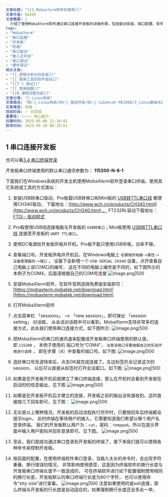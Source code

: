 ```yaml
---
文章标题: "[[1_Mobaxterm软件的使用]]" 
文章作者: Dakkk
文章概要: |
  介绍了使用MobaXterm软件通过串口连接开发板的详细步骤，包括驱动安装、端口配置、软件设置和终端登录等操作流程。
tags:
- "MobaXterm"
- "串口连接"
- "开发板"
- "终端"
- "串口驱动"
- "嵌入式开发"
- "串口调试"
- "硬件调试"
相关文章:
- "[[_逻辑分析仪的安装]]"
- "[[_使用工具的软件驱动]]"
- "[[7-1_调试]]"
- "[[_常用函数]]"
- "[[0_课程完整内容]]"
文章分类: "🐧 Linux系统"
文章路径: "06-🐧 Linux系统/04-🔌 驱动开发/02-💾 Lubancat-RK3568/3_Linux基础与应用开发实战/4_补充部分/1_Mobaxterm软件的使用.md"
文章难度: 初级 💧
目前阶段: ✅ 已完成
重要性: ⭐⭐⭐⭐ 核心能力
创建时间: 2025-05-06 22:10:42
修改时间: 2025-05-28 00:19:51
---
```


## 1 串口连接开发板

也可以看[3.4 串口终端登录](../../1_快速使用手册/1_快速开始.md#3.4%20串口终端登录)

开发板串口终端使用的默认串口通讯参数为： **115200-N-8-1** 

下面我们在Windows系统的开发主机使用MobaXterm软件登录串口终端，使用其它系统或工具的方式类似：
1. 安装USB转串口驱动，Pro板载USB转串口和Mini板的 [USB转TTL串口线](https://detail.tmall.com/item.htm?spm=a1z10.5-b.w4011-22026361158.32.4b7c7e18f4CE7E&id=600554874281&rn=c55898db719eb30c307b1d2cc23d79b8&abbucket=18) 都使用CH340驱动， 下载地址：[http://www.wch.cn/products/CH340.html](http://www.wch.cn/products/CH340.html) 。
   FT232RL驱动下载地址：[FTDI - 驱动程式](https://www.ftdichip.cn/FTDrivers.htm)
    
2. Pro板使用USB线连接电脑与开发板的 `USB转串口`；Mini板使用 [USB转TTL串口线](https://detail.tmall.com/item.htm?spm=a1z10.5-b.w4011-22026361158.32.4b7c7e18f4CE7E&id=600554874281&rn=c55898db719eb30c307b1d2cc23d79b8&abbucket=18) 连接至开发板的 `UART TTL接口`。
    
3. 使用DC电源给开发板供电并开机。Pro板不能只使用USB供电，功率不够。
    
4. 查看端口号。开发板供电并开机后，在Windows电脑上 `右键我的电脑->属性->设备管理器的->端口` ， 设备下会新增一个 `USB-SERIAL CH340` 设备，点开查看自己电脑上该COM口的编号， 这在不同的电脑上编号是不同的，如下图所示的本例子为COM4，后面请根据自己的COM号连接
   ![image.png|500](https://my-obsidian-image.oss-cn-guangzhou.aliyuncs.com/2025/05/d8378661908c5ef05a72ce2eda967b82.png)
5. 安装MobaXterm软件，在软件官网选择免费版安装即可：[https://mobaxterm.mobatek.net/download.html](https://mobaxterm.mobatek.net/download.html)
6. 打开MobaXterm软件
7. 点击菜单栏 「sessions」 –> 「new session」，即可弹出 「session setting」 对话框。 从会话对话框中可以看到，MobaXterm支持非常多的连接方式，此处我们使用串口连接方式，如下图所示:
   ![image.png|500](https://my-obsidian-image.oss-cn-guangzhou.aliyuncs.com/2025/05/821ed216e6dbb538d255ad1d0021ccad.png)
8. 把MobaXterm的串口的通讯速率配置成开发板串口终端使用的默认值，即 `115200` ， 本例子使用的 端口号为“COM4”， `注意该端口号要根据自己的实验环境进行选择` ， 即在步骤（4）中查看的端口号。如下图:
   ![image.png|500](https://my-obsidian-image.oss-cn-guangzhou.aliyuncs.com/2025/05/4e26bbfd11d2f128910fe8984a36b0d7.png)
9. 选好串口号及波特率后，点击OK就完成连接了。左边标签栏会记录这次的session， 以后可以直接从标签栏打开会话窗口。如下图:
   ![image.png|500](https://my-obsidian-image.oss-cn-guangzhou.aliyuncs.com/2025/05/0030cb96fbd08111bb4207b367f69257.png)
10. 如果是在开发板开机前就建立了串口终端连接，那么在开机时会看到开发板在启动时的信息输出，见下图
    ![image.png|500](https://my-obsidian-image.oss-cn-guangzhou.aliyuncs.com/2025/05/049c63eec238bbb43d8b778714bf38ac.png)
11. 如果是在开发板开机后才建立的连接，开发板之前的输出没有接收到，这时直接按几下回车即可，见下图：
    ![image.png|500](https://my-obsidian-image.oss-cn-guangzhou.aliyuncs.com/2025/05/2588aaca9608880f6662149f390e912f.png)
12. 无论是以上哪种情况，开发板的启动流程执行完毕时，只要按回车后终端都会提示login， 此时终端在等待用户的输入，它需要知道我们希望以哪个用户名登录终端。 我们的开发板默认用户为：`cat`，密码：`temppwd`。所以在提示界面中输入用户密码并回车登录即可，见下图。
    ![image.png|500](https://my-obsidian-image.oss-cn-guangzhou.aliyuncs.com/2025/05/d0baf9e2eee8b3122e2dcee66f057400.png)
13. 至此，我们就成功通过串口登录到开发板的终端了，接下来我们就可以使用各种命令来控制开发板。
14. 按前面的配置，在使用终端软件串口登录，当输入太长的命令时，会出现字符重叠、换行错误的情况， 非常影响使用感受，这是因为终端软件的换行长度与开发板串口终端长度不一致造成的， 可在终端软件进行如下配置强制使用相同的换行长度，开发板默认的串口终端行长度为80个字符， 也可以使用命令“stty size”进行查看。
    ![image.png|500](https://my-obsidian-image.oss-cn-guangzhou.aliyuncs.com/2025/05/3b775d206c76f0f22ff5c37825c72f9b.png)
注意如果使用的是ssh连接，那么终端与开发板的行长度是自动适应的，如果强制换行长度还会多此一举。
